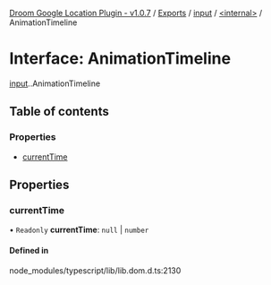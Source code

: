 [Droom Google Location Plugin - v1.0.7](../README.md) / [Exports](../modules.md) / [input](../modules/input.md) / [<internal\>](../modules/input._internal_.md) / AnimationTimeline

# Interface: AnimationTimeline

[input](../modules/input.md).[<internal>](../modules/input._internal_.md).AnimationTimeline

## Table of contents

### Properties

- [currentTime](input._internal_.AnimationTimeline.md#currenttime)

## Properties

### currentTime

• `Readonly` **currentTime**: ``null`` \| `number`

#### Defined in

node_modules/typescript/lib/lib.dom.d.ts:2130
